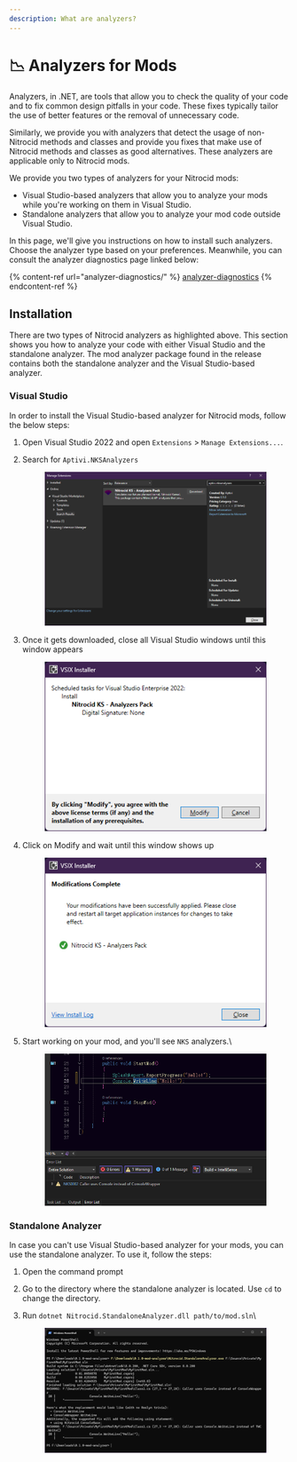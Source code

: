 ```yaml
---
description: What are analyzers?
---
```


# 📉 Analyzers for Mods

Analyzers, in .NET, are tools that allow you to check the quality of your code and to fix common design pitfalls in your code. These fixes typically tailor the use of better features or the removal of unnecessary code.

Similarly, we provide you with analyzers that detect the usage of non-Nitrocid methods and classes and provide you fixes that make use of Nitrocid methods and classes as good alternatives. These analyzers are applicable only to Nitrocid mods.

We provide you two types of analyzers for your Nitrocid mods:

* Visual Studio-based analyzers that allow you to analyze your mods while you're working on them in Visual Studio.
* Standalone analyzers that allow you to analyze your mod code outside Visual Studio.

In this page, we'll give you instructions on how to install such analyzers. Choose the analyzer type based on your preferences. Meanwhile, you can consult the analyzer diagnostics page linked below:

{% content-ref url="analyzer-diagnostics/" %}
[analyzer-diagnostics](analyzer-diagnostics/)
{% endcontent-ref %}

## Installation

There are two types of Nitrocid analyzers as highlighted above. This section shows you how to analyze your code with either Visual Studio and the standalone analyzer. The mod analyzer package found in the release contains both the standalone analyzer and the Visual Studio-based analyzer.

### Visual Studio

In order to install the Visual Studio-based analyzer for Nitrocid mods, follow the below steps:

1. Open Visual Studio 2022 and open `Extensions` > `Manage Extensions...`.
2.  Search for `Aptivi.NKSAnalyzers`

    <figure><img src="../../.gitbook/assets/091-modanalyzers.png" alt=""><figcaption></figcaption></figure>
3.  Once it gets downloaded, close all Visual Studio windows until this window appears

    <figure><img src="../../.gitbook/assets/image (80).png" alt=""><figcaption></figcaption></figure>
4.  Click on Modify and wait until this window shows up

    <figure><img src="../../.gitbook/assets/image (81).png" alt=""><figcaption></figcaption></figure>
5.  Start working on your mod, and you'll see `NKS` analyzers.\


    <figure><img src="../../.gitbook/assets/093-modanalyzers.png" alt=""><figcaption></figcaption></figure>

### Standalone Analyzer

In case you can't use Visual Studio-based analyzer for your mods, you can use the standalone analyzer. To use it, follow the steps:

1. Open the command prompt
2. Go to the directory where the standalone analyzer is located. Use `cd` to change the directory.
3.  Run `dotnet Nitrocid.StandaloneAnalyzer.dll path/to/mod.sln`\


    <figure><img src="../../.gitbook/assets/094-modanalyzers.png" alt=""><figcaption></figcaption></figure>
